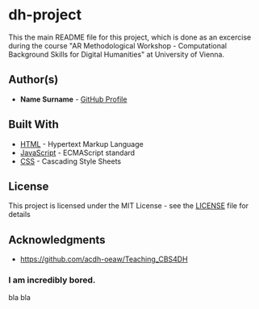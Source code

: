 # dh-project
This the main README file for this project, which is done as an excercise during the course "AR Methodological Workshop - Computational Background Skills for Digital Humanities" at University of Vienna.

## Author(s)
* **Name Surname** - [GitHub Profile](https://github.com/username)

## Built With
* [HTML](https://www.w3.org/html/) - Hypertext Markup Language
* [JavaScript](https://developer.mozilla.org/en-US/docs/Web/JavaScript) - ECMAScript standard
* [CSS](https://www.w3.org/Style/CSS/) - Cascading Style Sheets

## License
This project is licensed under the MIT License - see the [LICENSE](LICENSE) file for details

## Acknowledgments
* https://github.com/acdh-oeaw/Teaching_CBS4DH

### I am incredibly bored.

bla bla
